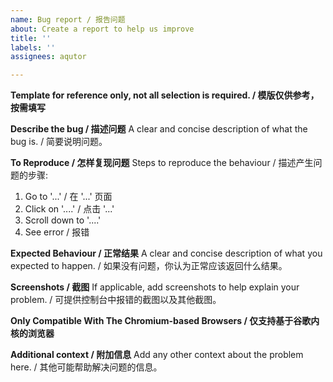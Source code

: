 ```yaml
---
name: Bug report / 报告问题
about: Create a report to help us improve
title: ''
labels: ''
assignees: aqutor

---
```


**Template for reference only, not all selection is required. / 模版仅供参考，按需填写**

**Describe the bug / 描述问题**
A clear and concise description of what the bug is. / 简要说明问题。

**To Reproduce / 怎样复现问题**
Steps to reproduce the behaviour / 描述产生问题的步骤:
1. Go to '...'  / 在 '...' 页面
2. Click on '....' / 点击 '...'
3. Scroll down to '....' 
4. See error / 报错

**Expected Behaviour / 正常结果**
A clear and concise description of what you expected to happen. / 如果没有问题，你认为正常应该返回什么结果。

**Screenshots / 截图**
If applicable, add screenshots to help explain your problem. / 可提供控制台中报错的截图以及其他截图。

**Only Compatible With The Chromium-based Browsers / 仅支持基于谷歌内核的浏览器**

**Additional context / 附加信息**
Add any other context about the problem here. / 其他可能帮助解决问题的信息。
